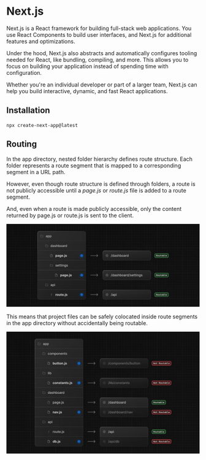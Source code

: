 # Next.js
Next.js is a React framework for building full-stack web applications. You use React Components to build user interfaces, and Next.js for additional features and optimizations.

Under the hood, Next.js also abstracts and automatically configures tooling needed for React, like bundling, compiling, and more. This allows you to focus on building your application instead of spending time with configuration.

Whether you're an individual developer or part of a larger team, Next.js can help you build interactive, dynamic, and fast React applications.

## Installation
```
npx create-next-app@latest
```

## Routing
In the app directory, nested folder hierarchy defines route structure. Each folder represents a route segment that is mapped to a corresponding segment in a URL path.

However, even though route structure is defined through folders, a route is not publicly accessible until a *page.js* or *route.js* file is added to a route segment.

And, even when a route is made publicly accessible, only the content returned by page.js or route.js is sent to the client.

![alt text](image.png)

This means that project files can be safely colocated inside route segments in the app directory without accidentally being routable.

![alt text](image-1.png)
